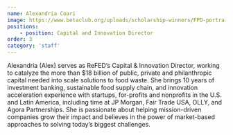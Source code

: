 ```yaml
---
name: Alexandria Coari
image: https://www.betaclub.org/uploads/scholarship-winners/FPO-portrait.jpg
positions: 
    - position: Capital and Innovation Director
order: 3
category: 'staff'
---
```

Alexandria (Alex) serves as ReFED’s Capital & Innovation Director, working to catalyze the more than $18 billion of public, private and philanthropic capital needed into scale solutions to food waste. She brings 10 years of investment banking, sustainable food supply chain, and innovation acceleration experience with startups, for-profits and nonprofits in the U.S. and Latin America, including time at JP Morgan, Fair Trade USA, OLLY, and Agora Partnerships. She is passionate about helping mission-driven companies grow their impact and believes in the power of market-based approaches to solving today’s biggest challenges.